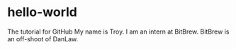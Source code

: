 # hello-world
The tutorial for GitHub
My name is Troy.
I am an intern at BitBrew.
BitBrew is an off-shoot of DanLaw.
